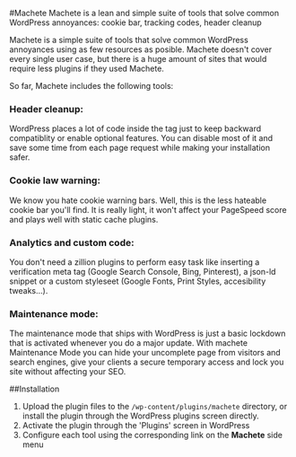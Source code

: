 #Machete
Machete is a lean and simple suite of tools that solve common WordPress annoyances: cookie bar, tracking codes, header cleanup

Machete is a simple suite of tools that solve common WordPress annoyances using as few resources as posible. Machete doesn't cover every single user case, but there is a huge amount of sites that would require less plugins if they used Machete.

So far, Machete includes the following tools:

### Header cleanup:
WordPress places a lot of code inside the <head> tag just to keep backward compatiblity or enable optional features. You can disable most of it and save some time from each page request while making your installation safer.

### Cookie law warning:
We know you hate cookie warning bars. Well, this is the less hateable cookie bar you'll find. It is really light, it won't affect your PageSpeed score and plays well with static cache plugins.

### Analytics and custom code:
You don't need a zillion plugins to perform easy task like inserting a verification meta tag (Google Search Console, Bing, Pinterest), a json-ld snippet or a custom styleseet (Google Fonts, Print Styles, accesibility tweaks...).

### Maintenance mode:
The maintenance mode that ships with WordPress is just a basic lockdown that is activated whenever you do a major update. With machete Maintenance Mode you can hide your uncomplete page from visitors and search engines, give your clients a secure temporary access and lock you site without affecting your SEO.


##Installation
1. Upload the plugin files to the `/wp-content/plugins/machete` directory, or install the plugin through the WordPress plugins screen directly.
2. Activate the plugin through the 'Plugins' screen in WordPress
3. Configure each tool using the corresponding link on the **Machete** side menu
